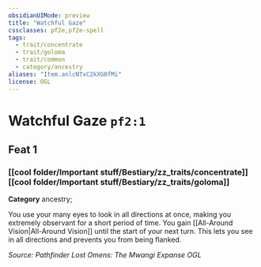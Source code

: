 ```yaml
---
obsidianUIMode: preview
title: "Watchful Gaze"
cssclasses: pf2e,pf2e-spell
tags:
  - trait/concentrate
  - trait/goloma
  - trait/common
  - category/ancestry
aliases: "Item.anlcNTxC2kXG0fMi"
license: OGL
---
```

# Watchful Gaze `pf2:1`
## Feat 1
### [[cool folder/Important stuff/Bestiary/zz_traits/concentrate]][[cool folder/Important stuff/Bestiary/zz_traits/goloma]]

**Category** ancestry; 




You use your many eyes to look in all directions at once, making you extremely observant for a short period of time. You gain [[All-Around Vision|All-Around Vision]] until the start of your next turn. This lets you see in all directions and prevents you from being flanked.

*Source: Pathfinder Lost Omens: The Mwangi Expanse*
*OGL*